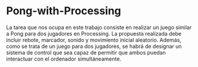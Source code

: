 # Pong-with-Processing
La tarea que nos ocupa en este trabajo consiste en realizar un juego similar a Pong para dos jugadores en Processing.
La propuesta realizada debe incluir rebote, marcador, sonido y movimiento inicial aleatorio. Además, como se trata de 
un juego para dos jugadores, se habrá de designar un sistema de control que sea capaz de permitir que ambos puedan 
interactuar con el ordenador simultáneamente.
